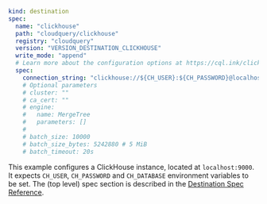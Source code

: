 ```yaml copy
kind: destination
spec:
  name: "clickhouse"
  path: "cloudquery/clickhouse"
  registry: "cloudquery"
  version: "VERSION_DESTINATION_CLICKHOUSE"
  write_mode: "append"
  # Learn more about the configuration options at https://cql.ink/clickhouse_destination
  spec:
    connection_string: "clickhouse://${CH_USER}:${CH_PASSWORD}@localhost:9000/${CH_DATABASE}"
    # Optional parameters
    # cluster: ""
    # ca_cert: ""
    # engine:
    #   name: MergeTree
    #   parameters: []
    #
    # batch_size: 10000
    # batch_size_bytes: 5242880 # 5 MiB
    # batch_timeout: 20s
```

This example configures a ClickHouse instance, located at `localhost:9000`.
It expects `CH_USER`, `CH_PASSWORD` and `CH_DATABASE` environment variables to be set.
The (top level) spec section is described in the [Destination Spec Reference](/docs/reference/destination-spec).
